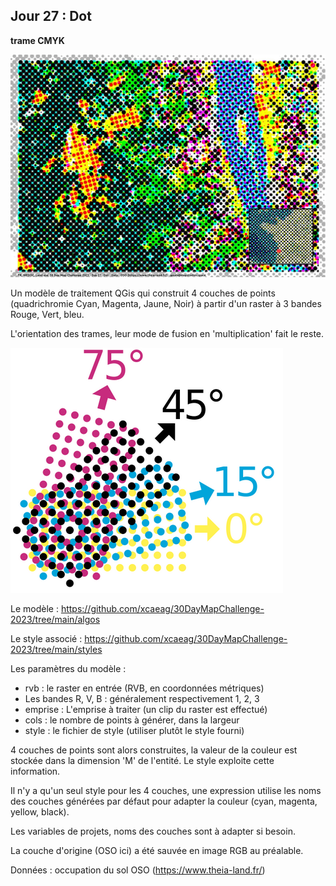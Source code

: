 ## Jour 27 : Dot

__trame CMYK__

![Alt text](maps/30days2023-day27.thumbnail.jpg)

Un modèle de traitement QGis qui construit 4 couches de points (quadrichromie Cyan, Magenta, Jaune, Noir) à partir d'un raster à 3 bandes Rouge, Vert, bleu. 

L'orientation des trames, leur mode de fusion en 'multiplication' fait le reste.

![Alt text](data/day27-tramecmyk.png)

Le modèle : https://github.com/xcaeag/30DayMapChallenge-2023/tree/main/algos

Le style associé : https://github.com/xcaeag/30DayMapChallenge-2023/tree/main/styles

Les paramètres du modèle : 
- rvb : le raster en entrée (RVB, en coordonnées métriques)
- Les bandes R, V, B : généralement respectivement 1, 2, 3
- emprise : L'emprise à traiter (un clip du raster est effectué)
- cols : le nombre de points à générer, dans la largeur
- style : le fichier de style (utiliser plutôt le style fourni)

4 couches de points sont alors construites, la valeur de la couleur est stockée dans la dimension 'M' de l'entité. Le style exploite cette information.

Il n'y a qu'un seul style pour les 4 couches, une expression utilise les noms des couches générées par défaut pour adapter la couleur (cyan, magenta, yellow, black). 

Les variables de projets, noms des couches sont à adapter si besoin.

La couche d'origine (OSO ici) a été sauvée en image RGB au préalable.

Données : occupation du sol OSO (https://www.theia-land.fr/)